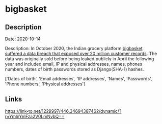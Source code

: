 # bigbasket

## Description

Date: 2020-10-14

Description:
In October 2020, the Indian grocery platform <a href="https://indianexpress.com/article/business/business-others/bigbasket-data-breach-user-details-leaked-dark-web-cyber-crime-7009578/" target="_blank" rel="noopener">bigbasket suffered a data breach that exposed over 20 million customer records</a>. The data was originally sold before being leaked publicly in April the following year and included email, IP and physical addresses, names, phones numbers, dates of birth passwords stored as Django(SHA-1) hashes.


['Dates of birth', 'Email addresses', 'IP addresses', 'Names', 'Passwords', 'Phone numbers', 'Physical addresses']

## Links

https://link-to.net/1229997/446.34694387462/dynamic/?r=YmlnYmFza2V0LmNvbQ==